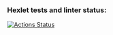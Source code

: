 ### Hexlet tests and linter status:
[![Actions Status](https://github.com/vera-bashnyak/frontend-project-46/actions/workflows/hexlet-check.yml/badge.svg)](https://github.com/vera-bashnyak/frontend-project-46/actions)